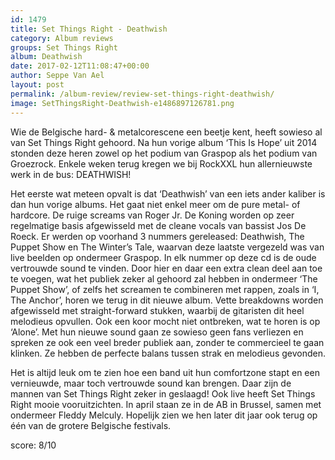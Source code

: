 ```yaml
---
id: 1479
title: Set Things Right - Deathwish
category: Album reviews
groups: Set Things Right
album: Deathwish
date: 2017-02-12T11:08:47+00:00
author: Seppe Van Ael
layout: post
permalink: /album-review/review-set-things-right-deathwish/
image: SetThingsRight-Deathwish-e1486897126781.png
---
```

Wie de Belgische hard- & metalcorescene een beetje kent, heeft sowieso al van Set Things Right gehoord. Na hun vorige album ‘This Is Hope’ uit 2014 stonden deze heren zowel op het podium van Graspop als het podium van Groezrock. Enkele weken terug kregen we bij RockXXL hun allernieuwste werk in de bus: DEATHWISH!

Het eerste wat meteen opvalt is dat ‘Deathwish’ van een iets ander kaliber is dan hun vorige albums. Het gaat niet enkel meer om de pure metal- of hardcore. De ruige screams van Roger Jr. De Koning worden op zeer regelmatige basis afgewisseld met de cleane vocals van bassist Jos De Roeck. Er werden op voorhand 3 nummers gereleased: Deathwish, The Puppet Show en The Winter’s Tale, waarvan deze laatste vergezeld was van live beelden op ondermeer Graspop. In elk nummer op deze cd is de oude vertrouwde sound te vinden. Door hier en daar een extra clean deel aan toe te voegen, wat het publiek zeker al gehoord zal hebben in ondermeer ‘The Puppet Show’, of zelfs het screamen te combineren met rappen, zoals in ‘I, The Anchor’, horen we terug in dit nieuwe album. Vette breakdowns worden afgewisseld met straight-forward stukken, waarbij de gitaristen dit heel melodieus opvullen. Ook een koor mocht niet ontbreken, wat te horen is op ‘Alone’. Met hun nieuwe sound gaan ze sowieso geen fans verliezen en spreken ze ook een veel breder publiek aan, zonder te commercieel te gaan klinken. Ze hebben de perfecte balans tussen strak en melodieus gevonden.

Het is altijd leuk om te zien hoe een band uit hun comfortzone stapt en een vernieuwde, maar toch vertrouwde sound kan brengen. Daar zijn de mannen van Set Things Right zeker in geslaagd! Ook live heeft Set Things Right mooie vooruitzichten. In april staan ze in de AB in Brussel, samen met ondermeer Fleddy Melculy. Hopelijk zien we hen later dit jaar ook terug op één van de grotere Belgische festivals.

score: 8/10
